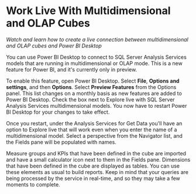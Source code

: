 <properties
   pageTitle="Work Live With Multidimensional and OLAP Cubes"
   description="Create a live connection between multidimensional and OLAP cubes and Power BI Desktop."
   services="powerbi"
   documentationCenter=""
   authors="davidiseminger"
   manager="mblythe"
   editor=""
   tags=""
   featuredVideoId="gjwi4GoiCuE"
   featuredVideoThumb=""
   courseDuration=""/>

<tags
   ms.service="powerbi"
   ms.devlang="NA"
   ms.topic="article"
   ms.tgt_pltfrm="NA"
   ms.workload="powerbi"
   ms.date="02/20/2016"
   ms.author="v-jescoo"/>

# Work Live With Multidimensional and OLAP Cubes

*Watch and learn how to create a live connection between multidimensional and OLAP cubes and Power BI Desktop*

You can use Power BI Desktop to connect to SQL Server Analysis Services models that are running in multidimensional or OLAP mode. This is a new feature for Power BI, and it's currently only in preview.

To enable this feature, open Power BI Desktop. Select **File**, **Options and settings**, and then **Options**. Select **Preview Features** from the Options panel. This list changes on a monthly basis as new features are added to Power BI Desktop. Check the box next to Explore live with SQL Server Analysis Services multidimensional models. You now have to restart Power BI Desktop for your changes to take effect.

Once you restart, under the Analysis Services for Get Data you'll have an option to Explore live that will work even when you enter the name of a multidimensional model. Select a perspective from the Navigator list, and the Fields pane will be populated with names.

Measure groups and KPIs that have been defined in the cube are imported and have a small calculator icon next to them in the Fields pane. Dimensions that have been defined in the cube are displayed as tables. You can use these elements as usual to build reports. Keep in mind that your queries are being processed by the service in real-time, and so they may take a few moments to complete.
